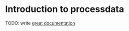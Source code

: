 # Introduction to processdata

TODO: write [great documentation](http://jacobian.org/writing/what-to-write/)
